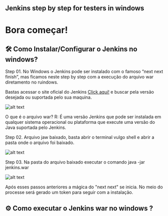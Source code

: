 ## Jenkins step by step for testers in windows

# Bora começar!

## 🛠️ Como Instalar/Configurar o Jenkins no windows?

Step 01. No Windows o Jenkins pode ser instalado com o famoso “next next finish”, mas ficamos neste step by step com a execução do arquivo war diretamento no ruindows.

Bastas acessar o site oficial do Jenkins [Click aqui!](https://www.jenkins.io/) e buscar pela versão desejada ou suportada pelo sua maquina.

![alt text](https://i.imgur.com/PaBXq3p.gif)

O que é o arquivo war? R: É uma versão Jenkins que pode ser instalada em qualquer sistema operacional ou plataforma que execute uma versão do Java suportada pelo Jenkins.

Step 02. Arquivo jaw baixado, basta abrir o terminal vulgo shell e abrir a pasta onde o arquivo foi baixado.

![alt text](https://i.imgur.com/iHQfgTv.gif)

Step 03. Na pasta do arquivo baixado executar o comando java -jar jenkins.war

![alt text](https://i.imgur.com/EyYdPlq.gif)

Após esses passos anteriores a mágica do "next next" se inicia. No meio do processe será gerado um token para seguir com a instalação.

## ⚙️ Como executar o Jenkins war no windows ?
